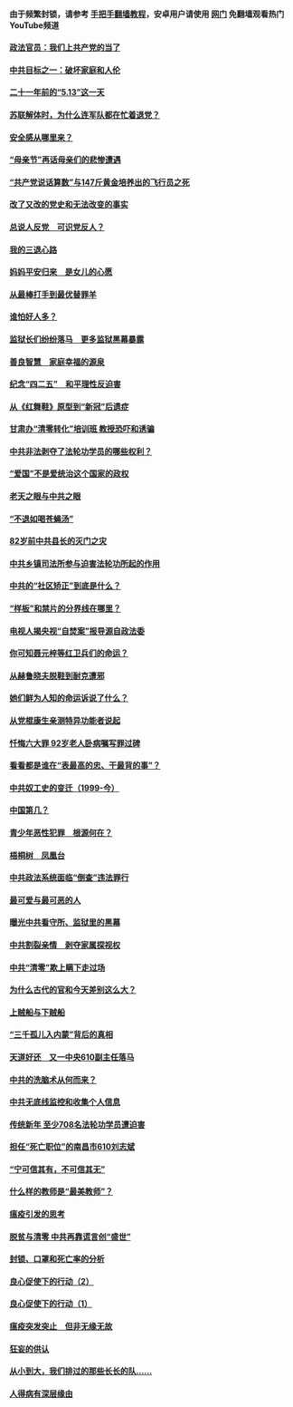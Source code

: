 #### 由于频繁封锁，请参考 [手把手翻墙教程](https://github.com/gfw-breaker/guides/wiki/)，安卓用户请使用 [网门](https://github.com/gfw-breaker/nogfw/blob/master/dl.md?t=05210501) 免翻墙观看热门YouTube频道 

#### [政法官员：我们上共产党的当了](../pages/19/425351.md?t=05210501) 

#### [中共目标之一：破坏家庭和人伦](../pages/19/424454.md?t=05210501) 

#### [二十一年前的“5.13”这一天](../pages/19/424814.md?t=05210501) 

#### [苏联解体时，为什么连军队都在忙着退党？](../pages/19/424335.md?t=05210501) 

#### [安全感从哪里来？](../pages/19/424336.md?t=05210501) 

#### [“母亲节”再话母亲们的悲惨遭遇](../pages/19/424234.md?t=05210501) 

#### [“共产党说话算数”与147斤黄金培养出的飞行员之死](../pages/19/424115.md?t=05210501) 

#### [改了又改的党史和无法改变的事实](../pages/19/424037.md?t=05210501) 

#### [总说人反党　可识党反人？](../pages/19/423820.md?t=05210501) 

#### [我的三退心路](../pages/19/423876.md?t=05210501) 

#### [妈妈平安归来　是女儿的心愿](../pages/19/423947.md?t=05210501) 

#### [从最棒打手到最优替罪羊](../pages/19/423819.md?t=05210501) 

#### [谁怕好人多？](../pages/19/423774.md?t=05210501) 

#### [监狱长们纷纷落马　更多监狱黑幕暴露](../pages/19/423787.md?t=05210501) 

#### [善良智慧　家庭幸福的源泉](../pages/19/423632.md?t=05210501) 

#### [纪念“四二五”　和平理性反迫害](../pages/19/423660.md?t=05210501) 

#### [从《红舞鞋》原型到“新冠”后遗症](../pages/19/423509.md?t=05210501) 

#### [甘肃办“清零转化”培训班 教授恐吓和诱骗](../pages/19/423498.md?t=05210501) 

#### [中共非法剥夺了法轮功学员的哪些权利？](../pages/19/423392.md?t=05210501) 

#### [“爱国”不是爱统治这个国家的政权](../pages/19/423029.md?t=05210501) 

#### [老天之眼与中共之眼](../pages/19/423378.md?t=05210501) 

#### [“不退如喝苍蝇汤”](../pages/19/423287.md?t=05210501) 

#### [82岁前中共县长的灭门之灾](../pages/19/423055.md?t=05210501) 

#### [中共乡镇司法所参与迫害法轮功所起的作用](../pages/19/423064.md?t=05210501) 

#### [中共的“社区矫正”到底是什么？](../pages/19/422870.md?t=05210501) 

#### [“样板”和禁片的分界线在哪里？](../pages/19/422704.md?t=05210501) 

#### [电视人揭央视“自焚案”报导源自政法委](../pages/19/422770.md?t=05210501) 

#### [你可知聂元梓等红卫兵们的命运？](../pages/19/422848.md?t=05210501) 

#### [从赫鲁晓夫脱鞋到耐克遭邪](../pages/19/422826.md?t=05210501) 

#### [她们鲜为人知的命运诉说了什么？](../pages/19/422754.md?t=05210501) 

#### [从党棍康生亲测特异功能者说起](../pages/19/422657.md?t=05210501) 

#### [忏悔六大罪 92岁老人卧病嘱写罪过碑](../pages/19/422750.md?t=05210501) 

#### [看看都是谁在“表最高的忠、干最背的事”？](../pages/19/422703.md?t=05210501) 

#### [中共奴工史的变迁（1999-今）](../pages/19/422656.md?t=05210501) 

#### [中国第几？](../pages/19/422496.md?t=05210501) 

#### [青少年恶性犯罪　根源何在？](../pages/19/422449.md?t=05210501) 

#### [梧桐树　凤凰台](../pages/19/422442.md?t=05210501) 

#### [中共政法系统面临“倒查”违法罪行](../pages/19/422497.md?t=05210501) 

#### [最可爱与最可恶的人](../pages/19/422448.md?t=05210501) 

#### [曝光中共看守所、监狱里的黑幕](../pages/19/422390.md?t=05210501) 

#### [中共割裂亲情　剥夺家属探视权](../pages/19/422364.md?t=05210501) 

#### [中共“清零”欺上瞒下走过场](../pages/19/422306.md?t=05210501) 

#### [为什么古代的官和今天差别这么大？](../pages/19/422228.md?t=05210501) 

#### [上贼船与下贼船](../pages/19/422276.md?t=05210501) 

#### [“三千孤儿入内蒙”背后的真相](../pages/19/422229.md?t=05210501) 

#### [天道好还　又一中央610副主任落马](../pages/19/422155.md?t=05210501) 

#### [中共的洗脑术从何而来？](../pages/19/422154.md?t=05210501) 

#### [中共无底线监控和收集个人信息](../pages/19/422039.md?t=05210501) 

#### [传统新年 至少708名法轮功学员遭迫害](../pages/19/421946.md?t=05210501) 

#### [担任“死亡职位”的南昌市610刘志斌](../pages/19/421957.md?t=05210501) 

#### [“宁可信其有，不可信其无”](../pages/19/421691.md?t=05210501) 

#### [什么样的教师是“最美教师”？](../pages/19/421755.md?t=05210501) 

#### [瘟疫引发的思考](../pages/19/421594.md?t=05210501) 

#### [脱贫与清零 中共再靠谎言创“盛世”](../pages/19/421590.md?t=05210501) 

#### [封锁、口罩和死亡率的分析](../pages/19/421495.md?t=05210501) 

#### [良心促使下的行动（2）](../pages/19/421361.md?t=05210501) 

#### [良心促使下的行动（1）](../pages/19/421302.md?t=05210501) 

#### [瘟疫突发突止　但非无缘无故](../pages/19/421281.md?t=05210501) 

#### [狂妄的供认](../pages/19/421199.md?t=05210501) 

#### [从小到大，我们排过的那些长长的队……](../pages/19/421243.md?t=05210501) 

#### [人得病有深层缘由](../pages/19/420864.md?t=05210501) 

